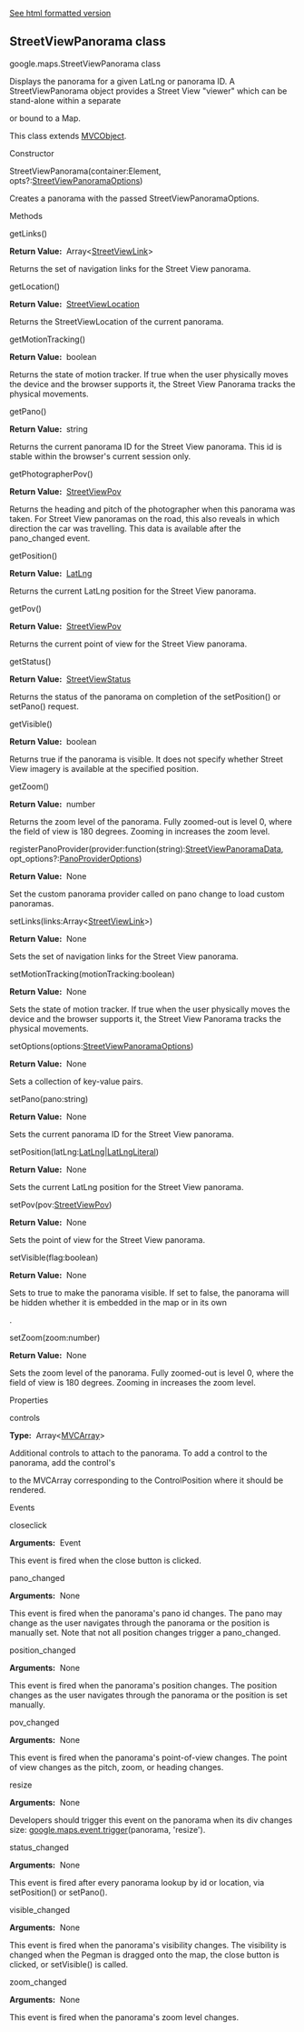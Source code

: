 [See html formatted version](https://huasofoundries.github.io/google-maps-documentation/StreetViewPanorama.html)


StreetViewPanorama class
------------------------

google.maps.StreetViewPanorama class

Displays the panorama for a given LatLng or panorama ID. A StreetViewPanorama object provides a Street View "viewer" which can be stand-alone within a separate <div> or bound to a Map.

This class extends [MVCObject](https://github.com/amenadiel/google-maps-documentation/blob/master/docs/MVCObject.md).

Constructor

StreetViewPanorama(container:Element, opts?:[StreetViewPanoramaOptions](https://github.com/amenadiel/google-maps-documentation/blob/master/docs/StreetViewPanoramaOptions.md))

Creates a panorama with the passed StreetViewPanoramaOptions.

Methods

getLinks()

**Return Value:**  Array<[StreetViewLink](https://github.com/amenadiel/google-maps-documentation/blob/master/docs/StreetViewLink.md)\>

Returns the set of navigation links for the Street View panorama.

getLocation()

**Return Value:**  [StreetViewLocation](https://github.com/amenadiel/google-maps-documentation/blob/master/docs/StreetViewLocation.md)

Returns the StreetViewLocation of the current panorama.

getMotionTracking()

**Return Value:**  boolean

Returns the state of motion tracker. If true when the user physically moves the device and the browser supports it, the Street View Panorama tracks the physical movements.

getPano()

**Return Value:**  string

Returns the current panorama ID for the Street View panorama. This id is stable within the browser's current session only.

getPhotographerPov()

**Return Value:**  [StreetViewPov](https://github.com/amenadiel/google-maps-documentation/blob/master/docs/StreetViewPov.md)

Returns the heading and pitch of the photographer when this panorama was taken. For Street View panoramas on the road, this also reveals in which direction the car was travelling. This data is available after the pano\_changed event.

getPosition()

**Return Value:**  [LatLng](https://github.com/amenadiel/google-maps-documentation/blob/master/docs/LatLng.md)

Returns the current LatLng position for the Street View panorama.

getPov()

**Return Value:**  [StreetViewPov](https://github.com/amenadiel/google-maps-documentation/blob/master/docs/StreetViewPov.md)

Returns the current point of view for the Street View panorama.

getStatus()

**Return Value:**  [StreetViewStatus](https://github.com/amenadiel/google-maps-documentation/blob/master/docs/StreetViewStatus.md)

Returns the status of the panorama on completion of the setPosition() or setPano() request.

getVisible()

**Return Value:**  boolean

Returns true if the panorama is visible. It does not specify whether Street View imagery is available at the specified position.

getZoom()

**Return Value:**  number

Returns the zoom level of the panorama. Fully zoomed-out is level 0, where the field of view is 180 degrees. Zooming in increases the zoom level.

registerPanoProvider(provider:function(string):[StreetViewPanoramaData](https://github.com/amenadiel/google-maps-documentation/blob/master/docs/StreetViewPanoramaData.md), opt\_options?:[PanoProviderOptions](https://github.com/amenadiel/google-maps-documentation/blob/master/docs/PanoProviderOptions.md))

**Return Value:**  None

Set the custom panorama provider called on pano change to load custom panoramas.

setLinks(links:Array<[StreetViewLink](https://github.com/amenadiel/google-maps-documentation/blob/master/docs/StreetViewLink.md)\>)

**Return Value:**  None

Sets the set of navigation links for the Street View panorama.

setMotionTracking(motionTracking:boolean)

**Return Value:**  None

Sets the state of motion tracker. If true when the user physically moves the device and the browser supports it, the Street View Panorama tracks the physical movements.

setOptions(options:[StreetViewPanoramaOptions](https://github.com/amenadiel/google-maps-documentation/blob/master/docs/StreetViewPanoramaOptions.md))

**Return Value:**  None

Sets a collection of key-value pairs.

setPano(pano:string)

**Return Value:**  None

Sets the current panorama ID for the Street View panorama.

setPosition(latLng:[LatLng](https://github.com/amenadiel/google-maps-documentation/blob/master/docs/LatLng.md)|[LatLngLiteral](https://github.com/amenadiel/google-maps-documentation/blob/master/docs/LatLngLiteral.md))

**Return Value:**  None

Sets the current LatLng position for the Street View panorama.

setPov(pov:[StreetViewPov](https://github.com/amenadiel/google-maps-documentation/blob/master/docs/StreetViewPov.md))

**Return Value:**  None

Sets the point of view for the Street View panorama.

setVisible(flag:boolean)

**Return Value:**  None

Sets to true to make the panorama visible. If set to false, the panorama will be hidden whether it is embedded in the map or in its own <div>.

setZoom(zoom:number)

**Return Value:**  None

Sets the zoom level of the panorama. Fully zoomed-out is level 0, where the field of view is 180 degrees. Zooming in increases the zoom level.

Properties

controls

**Type:**  Array<[MVCArray](https://github.com/amenadiel/google-maps-documentation/blob/master/docs/MVCArray.md)<Node>>

Additional controls to attach to the panorama. To add a control to the panorama, add the control's <div> to the MVCArray corresponding to the ControlPosition where it should be rendered.

Events

closeclick

**Arguments:**  Event

This event is fired when the close button is clicked.

pano\_changed

**Arguments:**  None

This event is fired when the panorama's pano id changes. The pano may change as the user navigates through the panorama or the position is manually set. Note that not all position changes trigger a pano\_changed.

position\_changed

**Arguments:**  None

This event is fired when the panorama's position changes. The position changes as the user navigates through the panorama or the position is set manually.

pov\_changed

**Arguments:**  None

This event is fired when the panorama's point-of-view changes. The point of view changes as the pitch, zoom, or heading changes.

resize

**Arguments:**  None

Developers should trigger this event on the panorama when its div changes size: [google.maps.event.trigger](https://github.com/amenadiel/google-maps-documentation/blob/master/docs/event.md)(panorama, 'resize').

status\_changed

**Arguments:**  None

This event is fired after every panorama lookup by id or location, via setPosition() or setPano().

visible\_changed

**Arguments:**  None

This event is fired when the panorama's visibility changes. The visibility is changed when the Pegman is dragged onto the map, the close button is clicked, or setVisible() is called.

zoom\_changed

**Arguments:**  None

This event is fired when the panorama's zoom level changes.